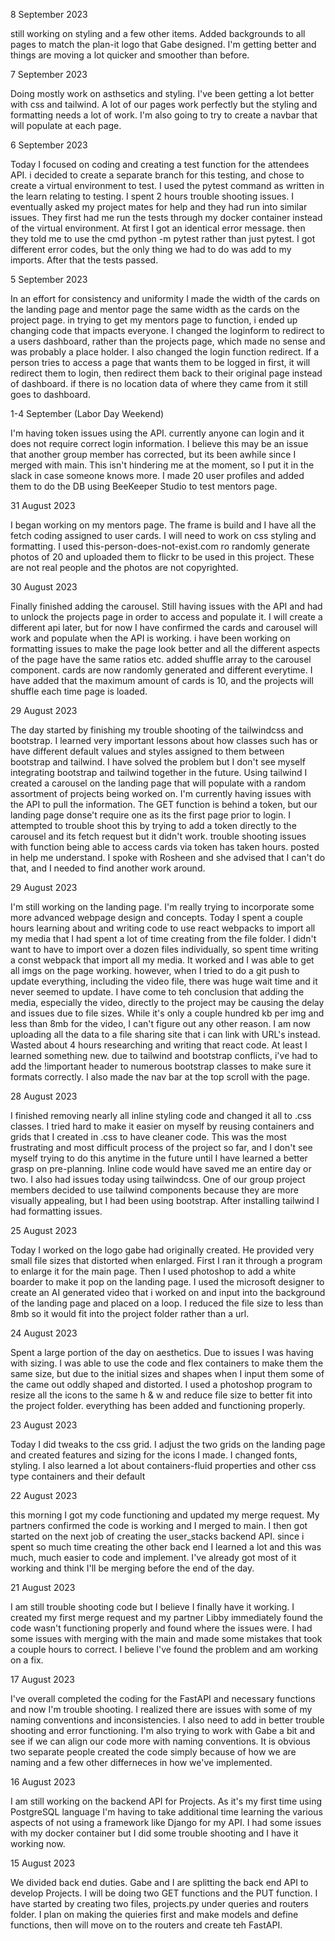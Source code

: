 
8 September 2023

still working on styling and a few other items. Added backgrounds to all pages to match the plan-it logo that Gabe designed. I'm getting better and things are moving a lot quicker and smoother than before. 

7 September 2023

Doing mostly work on asthsetics and styling. I've been getting a lot better with css and tailwind. A lot of our pages work perfectly but the styling and formatting needs a lot of work. I'm also going to try to create a navbar that will populate at each page. 

6 September 2023

Today I focused on coding and creating a test function for the attendees API. i decided to create a separate branch for this testing, and chose to create a virtual environment to test. I used the pytest command as written in the learn relating to testing. I spent 2 hours trouble shooting issues. I eventually asked my project mates for help and they had run into similar issues. They first had me run the tests through my docker container instead of the virtual environment. At first I got an identical error message. then they told me to use the cmd python -m pytest rather than just pytest. I got different error codes, but the only thing we had to do was add to my imports. After that the tests passed.

5 September 2023

In an effort for consistency and uniformity I made the width of the cards on the landing page and mentor page the same width as the cards on the project page. in trying to get my mentors page to function, i ended up changing code that impacts everyone. I changed the loginform to redirect to a users dashboard, rather than the projects page, which made no sense and was probably a place holder. I also changed the login function redirect. If a person tries to access a page that wants them to be logged in first, it will redirect them to login, then redirect them back to their original page instead of dashboard. if there is no location data of where they came from it still goes to dashboard.

1-4 September (Labor Day Weekend)

I'm having token issues using the API. currently anyone can login and it does not require correct login information. I believe this may be an issue that another group member has corrected, but its been awhile since I merged with main. This isn't hindering me at the moment, so I put it in the slack in case someone knows more. I made 20 user profiles and added them to do the DB using BeeKeeper Studio to test mentors page.

31 August 2023

I began working on my mentors page. The frame is build and I have all the fetch coding assigned to user cards. I will need to work on css styling and formatting. I used this-person-does-not-exist.com ro randomly generate photos of 20 and uploaded them to flickr to be used in this project. These are not real people and the photos are not copyrighted.

30 August 2023

Finally finished adding the carousel. Still having issues with the API and had to unlock the projects page in order to access and populate it. I will create a different api later, but for now I have confirmed the cards and carousel will work and populate when the API is working. i have been working on formatting issues to make the page look better and all the different aspects of the page have the same ratios etc.
added shuffle array to the carousel component. cards are now randomly generated and different everytime. I have added that the maximum amount of cards is 10, and the projects will shuffle each time page is loaded.

29 August 2023

The day started by finishing my trouble shooting of the tailwindcss and bootstrap. I learned very important lessons about how classes such has or  have different default values and styles assigned to them between bootstrap and tailwind. I have solved the problem but I don't see myself integrating bootstrap and tailwind together in the future. Using tailwind I created a carousel on the landing page that will populate with a random assortment of projects being worked on. I'm currently having issues with the API to pull the information. The GET function is behind a token, but our landing page donse't require one as its the first page prior to login. I attempted to trouble shoot this by trying to add a token directly to the carousel and its fetch request but it didn't work. trouble shooting issues with function being able to access cards via token has taken hours. posted in help me understand. I spoke with Rosheen and she advised that I can't do that, and I needed to find another work around.

29 August 2023

I'm still working on the landing page. I'm really trying to incorporate some more advanced webpage design and concepts. Today I spent a couple hours learning about and writing code to use react webpacks to import all my media that I had spent a lot of time creating from the file folder. I didn't want to have to import over a dozen files individually, so spent time writing a const webpack that import all my media. It worked and I was able to get all imgs on the page working. however, when I tried to do a git push to update everything, including the video file, there was huge wait time and it never seemed to update. I have come to teh conclusion that adding the media, especially the video, directly to the project may be causing the delay and issues due to file sizes. While it's only a couple hundred kb per img and less than 8mb for the video, I can't figure out any other reason. I am now uploading all the data to a file sharing site that i can link with URL's instead. Wasted about 4 hours researching and writing that react code. At least I learned something new. due to tailwind and bootstrap conflicts, i've had to add the !important header to numerous bootstrap classes to make sure it formats correctly. I also made the nav bar at the top scroll with the page.

28 August 2023

I finished removing nearly all inline styling code and changed it all to .css classes. I tried hard to make it easier on myself by reusing containers and grids that I created in .css to have cleaner code. This was the most frustrating and most difficult process of the project so far, and I don't see myself trying to do this anytime in the future until I have learned a better grasp on pre-planning. Inline code would have saved me an entire day or two. I also had issues today using tailwindcss. One of our group project members decided to use tailwind components because they are more visually appealing, but I had been using bootstrap. After installing tailwind I had formatting issues.

25 August 2023

Today I worked on the logo gabe had originally created. He provided very small file sizes that distorted when enlarged. First I ran it through a program to enlarge it for the main page. Then I used photoshop to add a white boarder to make it pop on the landing page. I used the microsoft designer to create an AI generated video that i worked on and input into the background of the landing page and placed on a loop. I reduced the file size to less than 8mb so it would fit into the project folder rather than a url.

24 August 2023

Spent a large portion of the day on aesthetics. Due to issues I was having with sizing. I was able to use the code and flex containers to make them the same size, but due to the initial sizes and shapes when I input them some of the came out oddly shaped and distorted. I used a photoshop program to resize all the icons to the same h & w and reduce file size to better fit into the project folder. everything has been added and functioning properly.

23 August 2023

Today I did tweaks to the css grid. I adjust the two grids on the landing page and created features and sizing for the icons I made. I changed fonts, styling. I also learned a lot about containers-fluid properties and other css type containers and their default

22 August 2023

this morning I got my code functioning and updated my merge request. My partners confirmed the code is working and I merged to main. I then got started on the next job of creating the user_stacks backend API. since i spent so much time creating the other back end I learned a lot and this was much, much easier to code and implement. I've already got most of it working and think I'll be merging before the end of the day.

21 August 2023

I am still trouble shooting code but I believe I finally have it working. I created my first merge request and my partner Libby immediately found the code wasn't functioning properly and found where the issues were. I had some issues with merging with the main and made some mistakes that took a couple hours to correct. I believe I've found the problem and am working on a fix.

17 August 2023

I've overall completed the coding for the FastAPI and necessary functions and now I'm trouble shooting. I realized there are issues with some of my naming conventions and inconsistencies. I also need to add in better trouble shooting and error functioning. I'm also trying to work with Gabe a bit and see if we can align our code more with naming conventions. It is obvious two separate people created the code simply because of how we are naming and a few other differneces in how we've implemented.

16 August 2023

I am still working on the backend API for Projects. As it's my first time using PostgreSQL language I'm having to take additional time learning the various aspects of not using a framework like Django for my API. I had some issues with my docker container but I did some trouble shooting and I have it working now.

15 August 2023

We divided back end duties. Gabe and I are splitting the back end API to develop Projects. I will be doing two GET functions and the PUT function. I have started by creating two files, projects.py under queries and routers folder. I plan on making the quieries first and make models and define functions, then will move on to the routers and create teh FastAPI.